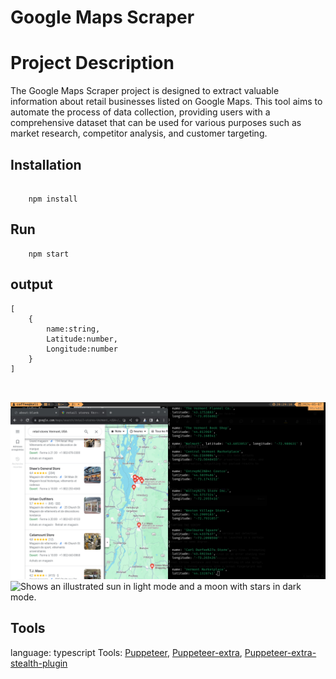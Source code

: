 # Google Maps Scraper

# Project Description

The Google Maps Scraper project is designed to extract valuable information about retail businesses listed on Google Maps. This tool aims to automate the process of data collection, providing users with a comprehensive dataset that can be used for various purposes such as market research, competitor analysis, and customer targeting.

## Installation

```shell

    npm install

```

## Run

```
    npm start

```

## output

```
[
    {
        name:string,
        Latitude:number,
        Longitude:number
    }
]



```
![Scraper at work](.sources/GoogleScraper.png)
<picture>
  <source media="(prefers-color-scheme: dark)" srcset="https://user-images.githubusercontent.com/25423296/163456776-7f95b81a-f1ed-45f7-b7ab-8fa810d529fa.png">
  <source media="(prefers-color-scheme: light)" srcset="https://user-images.githubusercontent.com/25423296/163456779-a8556205-d0a5-45e2-ac17-42d089e3c3f8.png">
  <img alt="Shows an illustrated sun in light mode and a moon with stars in dark mode." src="https://user-images.githubusercontent.com/25423296/163456779-a8556205-d0a5-45e2-ac17-42d089e3c3f8.png">
</picture>

## Tools

language: typescript
Tools: [Puppeteer](https://pptr.dev/), [Puppeteer-extra](https://www.npmjs.com/package/puppeteer-extra), [Puppeteer-extra-stealth-plugin](https://www.npmjs.com/package/puppeteer-extra-plugin-stealth)
